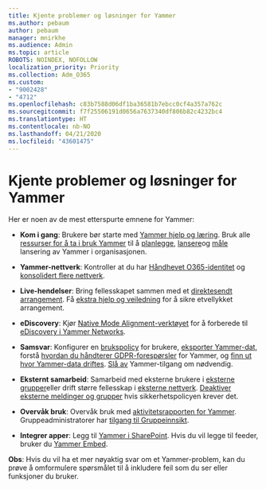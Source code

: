 ```yaml
---
title: Kjente problemer og løsninger for Yammer
ms.author: pebaum
author: pebaum
manager: mnirkhe
ms.audience: Admin
ms.topic: article
ROBOTS: NOINDEX, NOFOLLOW
localization_priority: Priority
ms.collection: Adm_O365
ms.custom:
- "9002428"
- "4712"
ms.openlocfilehash: c83b7588d06df1ba36581b7ebcc0cf4a357a762c
ms.sourcegitcommit: f7f25506191d0656a7637340df806b82c4232bc4
ms.translationtype: HT
ms.contentlocale: nb-NO
ms.lasthandoff: 04/21/2020
ms.locfileid: "43601475"
---
```

# <a name="yammer-common-issues-and-resolutions"></a>Kjente problemer og løsninger for Yammer

Her er noen av de mest etterspurte emnene for Yammer:

- **Kom i gang**: Brukere bør starte med [Yammer hjelp og læring](https://support.office.com/yammer). Bruk alle [ressurser for å ta i bruk Yammer](https://aka.ms/yamresources) til å [planlegge](https://aka.ms/YamSuccessGuide), [lansere](https://aka.ms/YamLaunchPlaybook)og [måle](https://aka.ms/YamMeasureSuccesGuide) lansering av Yammer i organisasjonen. 

- **Yammer-nettverk**: Kontroller at du har [Håndhevet O365-identitet](https://docs.microsoft.com/yammer/configure-your-yammer-network/enforce-office-365-identity) og [konsolidert flere nettverk](https://docs.microsoft.com/yammer/configure-your-yammer-network/consolidate-multiple-yammer-networks). 

- **Live-hendelser**: Bring fellesskapet sammen med et [direktesendt arrangement](https://docs.microsoft.com/yammer/manage-yammer-groups/yammer-live-events). Få [ekstra hjelp og veiledning](https://resources.techcommunity.microsoft.com/live-events/assistance/) for å sikre etvellykket arrangement. 

- **eDiscovery**: Kjør [Native Mode Alignment-verktøyet](https://docs.microsoft.com/yammer/configure-your-yammer-network/overview-native-mode) for å forberede til [eDiscovery i Yammer Networks](https://docs.microsoft.com/yammer/manage-security-and-compliance/overview-of-ediscovery). 

- **Samsvar**: Konfigurer en [brukspolicy](https://docs.microsoft.com/yammer/manage-security-and-compliance/set-up-a-usage-policy) for brukere, [eksporter Yammer-dat](https://docs.microsoft.com/yammer/manage-security-and-compliance/export-yammer-enterprise-data), forstå [hvordan du håndterer GDPR-forespørsler](https://docs.microsoft.com/yammer/manage-security-and-compliance/gdpr-requests-in-yammer-enterprise) for Yammer, og [finn ut hvor Yammer-data driftes](https://docs.microsoft.com/yammer/manage-security-and-compliance/data-residency). [Slå av](https://docs.microsoft.com/yammer/manage-yammer-users/turn-off-user-access) Yammer-tilgang om nødvendig.

- **Eksternt samarbeid**: Samarbeid med eksterne brukere i [eksterne grupper](https://docs.microsoft.com/yammer/work-with-external-users/create-and-manage-external-groups)eller drift større fellesskap i [eksterne nettverk](https://docs.microsoft.com/yammer/work-with-external-users/create-and-manage-an-external-network). [Deaktiver eksterne meldinger og grupper](https://docs.microsoft.com/yammer/work-with-external-users/disable-external-messaging) hvis sikkerhetspolicyen krever det.

- **Overvåk bruk**: Overvåk bruk med [aktivitetsrapporten for Yammer](https://docs.microsoft.com/microsoft-365/admin/activity-reports/yammer-activity-report). Gruppeadministratorer har [tilgang til Gruppeinnsikt](https://support.office.com/article/view-group-insights-in-yammer-73f9fa6d-d442-4f25-9194-d5317c9328ab).

- **Integrer apper**: Legg til [Yammer i SharePoint](https://docs.microsoft.com/yammer/integrate-yammer-with-other-apps/embed-a-feed-into-a-sharepoint-site). Hvis du vil legge til feeder, bruker du [Yammer Embed](https://developer.yammer.com/docs/embed). 

**Obs**: Hvis du vil ha et mer nøyaktig svar om et Yammer-problem, kan du prøve å omformulere spørsmålet til å inkludere feil som du ser eller funksjoner du bruker.
